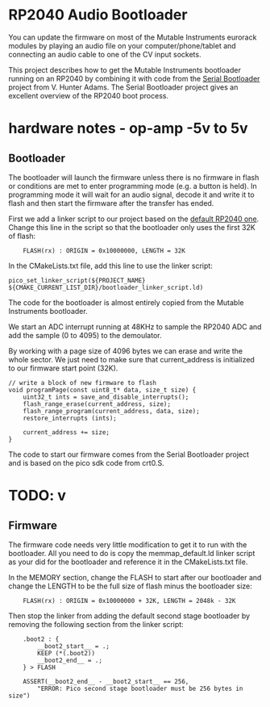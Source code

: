 # RP2040 Audio Bootloader
You can update the firmware on most of the Mutable Instruments eurorack modules by playing an audio file on your computer/phone/tablet and connecting an audio cable to one of the CV input sockets.

This project describes how to get the Mutable Instruments bootloader running on an RP2040 by combining it with code from the <a href="https://vanhunteradams.com/Pico/Bootloader/Bootloader.html">Serial Bootloader</a> project from V. Hunter Adams. The Serial Bootloader project gives an excellent overview of the RP2040 boot process.

# hardware notes - op-amp -5v to 5v

## Bootloader
The bootloader will launch the firmware unless there is no firmware in flash or conditions are met to enter programming mode (e.g. a button is held). In programming mode it will wait for an audio signal, decode it and write it to flash and then start the firmware after the transfer has ended.

First we add a linker script to our project based on the <a href="https://github.com/raspberrypi/pico-sdk/blob/1.5.1/src/rp2_common/pico_standard_link/memmap_default.ld">default RP2040 one</a>. Change this line in the script so that the bootloader only uses the first 32K of flash:
``` 
    FLASH(rx) : ORIGIN = 0x10000000, LENGTH = 32K
```

In the CMakeLists.txt file, add this line to use the linker script:
```
pico_set_linker_script(${PROJECT_NAME} ${CMAKE_CURRENT_LIST_DIR}/bootloader_linker_script.ld)
```

The code for the bootloader is almost entirely copied from the Mutable Instruments bootloader.

We start an ADC interrupt running at 48KHz to sample the RP2040 ADC and add the sample (0 to 4095) to the demoulator.

By working with a page size of 4096 bytes we can erase and write the whole sector. We just need to make sure that current_address is initialized to our firmware start point (32K).
```
// write a block of new firmware to flash
void programPage(const uint8_t* data, size_t size) {
    uint32_t ints = save_and_disable_interrupts();
    flash_range_erase(current_address, size);
    flash_range_program(current_address, data, size);
    restore_interrupts (ints);

    current_address += size;
}
```

The code to start our firmware comes from the Serial Bootloader project and is based on the pico sdk code from crt0.S.

# TODO: v

## Firmware
The firmware code needs very little modification to get it to run with the bootloader. All you need to do is copy the memmap_default.ld linker script as your did for the bootloader and reference it in the CMakeLists.txt file.

In the MEMORY section, change the FLASH to start after our bootloader and change the LENGTH to be the full size of flash minus the bootloader size:

``` 
    FLASH(rx) : ORIGIN = 0x10000000 + 32K, LENGTH = 2048k - 32K
```

Then stop the linker from adding the default second stage bootloader by removing the following section from the linker script:

```
    .boot2 : {
        __boot2_start__ = .;
        KEEP (*(.boot2))
        __boot2_end__ = .;
    } > FLASH

    ASSERT(__boot2_end__ - __boot2_start__ == 256,
        "ERROR: Pico second stage bootloader must be 256 bytes in size")
```